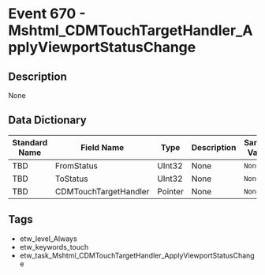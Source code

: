 # Event 670 - Mshtml_CDMTouchTargetHandler_ApplyViewportStatusChange

## Description
None

## Data Dictionary
|Standard Name|Field Name|Type|Description|Sample Value|
|---|---|---|---|---|
|TBD|FromStatus|UInt32|None|`None`|
|TBD|ToStatus|UInt32|None|`None`|
|TBD|CDMTouchTargetHandler|Pointer|None|`None`|

## Tags
* etw_level_Always
* etw_keywords_touch
* etw_task_Mshtml_CDMTouchTargetHandler_ApplyViewportStatusChange
